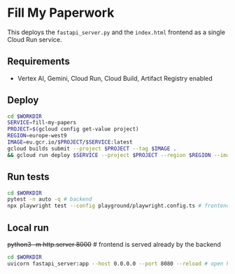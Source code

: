# Fill My Paperwork

This deploys the `fastapi_server.py` and the  `index.html` frontend as a single Cloud Run service.

## Requirements
- Vertex AI, Gemini, Cloud Run, Cloud Build, Artifact Registry enabled

## Deploy

```bash
cd $WORKDIR
SERVICE=fill-my-papers
PROJECT=$(gcloud config get-value project) 
REGION=europe-west9
IMAGE=eu.gcr.io/$PROJECT/$SERVICE:latest
gcloud builds submit --project $PROJECT --tag $IMAGE . 
&& gcloud run deploy $SERVICE --project $PROJECT --region $REGION --image $IMAGE --platform managed --allow-unauthenticated --min-instances=0 --max-instances=2 --cpu=1 --memory=512Mi --port=8080 --timeout=360s 
```

## Run tests
```bash
cd $WORKDIR
pytest -n auto -q # backend
npx playwright test --config playground/playwright.config.ts # frontend
```

## Local run
~~python3 -m http.server 8000~~ # frontend is served already by the backend
```bash
cd $WORKDIR
uvicorn fastapi_server:app --host 0.0.0.0 --port 8080 --reload # open http://localhost:8080/
```